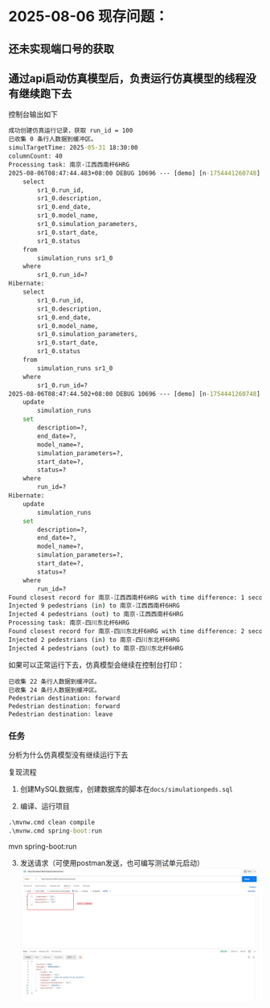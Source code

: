 

# 2025-08-06 现存问题：

## 还未实现端口号的获取

##  通过api启动仿真模型后，负责运行仿真模型的线程没有继续跑下去


控制台输出如下
```cmd
成功创建仿真运行记录，获取 run_id = 100
已收集 0 条行人数据到缓冲区。
simulTargetTime: 2025-05-31 18:30:00
columnCount: 40
Processing task: 南京-江西西南杆6HRG
2025-08-06T08:47:44.483+08:00 DEBUG 10696 --- [demo] [n-1754441260748] o.h.SQL                                  :
    select
        sr1_0.run_id,
        sr1_0.description,
        sr1_0.end_date,
        sr1_0.model_name,
        sr1_0.simulation_parameters,
        sr1_0.start_date,
        sr1_0.status
    from
        simulation_runs sr1_0
    where
        sr1_0.run_id=?
Hibernate:
    select
        sr1_0.run_id,
        sr1_0.description,
        sr1_0.end_date,
        sr1_0.model_name,
        sr1_0.simulation_parameters,
        sr1_0.start_date,
        sr1_0.status
    from
        simulation_runs sr1_0
    where
        sr1_0.run_id=?
2025-08-06T08:47:44.502+08:00 DEBUG 10696 --- [demo] [n-1754441260748] o.h.SQL                                  :
    update
        simulation_runs
    set
        description=?,
        end_date=?,
        model_name=?,
        simulation_parameters=?,
        start_date=?,
        status=?
    where
        run_id=?
Hibernate:
    update
        simulation_runs
    set
        description=?,
        end_date=?,
        model_name=?,
        simulation_parameters=?,
        start_date=?,
        status=?
    where
        run_id=?
Found closest record for 南京-江西西南杆6HRG with time difference: 1 seconds, in_count: 9, out_count: 4
Injected 9 pedestrians (in) to 南京-江西西南杆6HRG
Injected 4 pedestrians (out) to 南京-江西西南杆6HRG
Processing task: 南京-四川东北杆6HRG
Found closest record for 南京-四川东北杆6HRG with time difference: 2 seconds, in_count: 2, out_count: 4
Injected 2 pedestrians (in) to 南京-四川东北杆6HRG
Injected 4 pedestrians (out) to 南京-四川东北杆6HRG

```

如果可以正常运行下去，仿真模型会继续在控制台打印：
```
已收集 22 条行人数据到缓冲区。
已收集 24 条行人数据到缓冲区。
Pedestrian destination: forward
Pedestrian destination: forward
Pedestrian destination: leave
```


### 任务

分析为什么仿真模型没有继续运行下去




复现流程

1. 创建MySQL数据库，创建数据库的脚本在`docs/simulationpeds.sql`

2. 编译、运行项目
```cmd
.\mvnw.cmd clean compile
.\mvnw.cmd spring-boot:run
```

mvn spring-boot:run

3. 发送请求（可使用postman发送，也可编写测试单元启动）
![](./images/Snipaste_2025-08-06_08-55-38.jpg)

